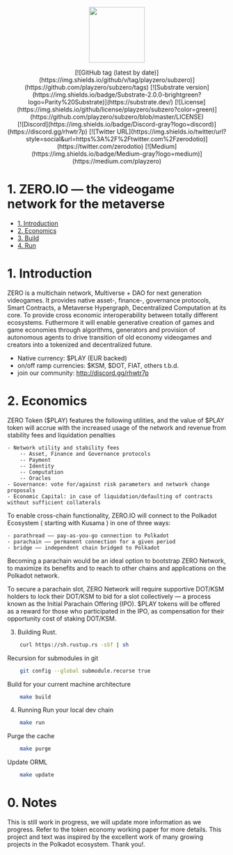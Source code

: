<p align="center">
  <img src="https://zero.io/img/favicon.png" width="128">
</p>

<div align="center">
	[![GitHub tag (latest by date)](https://img.shields.io/github/v/tag/playzero/subzero)](https://github.com/playzero/subzero/tags)
	[![Substrate version](https://img.shields.io/badge/Substrate-2.0.0-brightgreen?logo=Parity%20Substrate)](https://substrate.dev/)
	[![License](https://img.shields.io/github/license/playzero/subzero?color=green)](https://github.com/playzero/subzero/blob/master/LICENSE)
	 <br />
	[![Discord](https://img.shields.io/badge/Discord-gray?logo=discord)](https://discord.gg/rhwtr7p)
	[![Twitter URL](https://img.shields.io/twitter/url?style=social&url=https%3A%2F%2Ftwitter.com%2Fzerodotio)](https://twitter.com/zerodotio)
	[![Medium](https://img.shields.io/badge/Medium-gray?logo=medium)](https://medium.com/playzero)
</div>

# 1. ZERO.IO — the videogame network for the metaverse

<!-- TOC -->

- [1. Introduction](#1-introduction)
- [2. Economics](#2-economics)
- [3. Build](#3-build)
- [4. Run](#4-run)

<!-- /TOC -->

# 1. Introduction
ZERO is a multichain network, Multiverse + DAO for next generation videogames. It provides native asset-, finance-, governance protocols, Smart Contracts, a Metaverse Hypergraph, Decentralized Computation at its core. To provide cross economic interoperability between totally different ecosystems. Futhermore it will enable generative creation of games and game economies through algorithms, generators and provision of autonomous agents to drive transition of old economy videogames and creators into a tokenized and decentralized future.

- Native currency: $PLAY (EUR backed)
- on/off ramp currencies:  $KSM, $DOT, FIAT, others t.b.d.
- join our community: http://discord.gg/rhwtr7p

# 2. Economics

ZERO Token ($PLAY) features the following utilities, and the value of $PLAY token will accrue with the increased usage of the network and revenue from stability fees and liquidation penalties

	- Network utility and stability fees
		-- Asset, Finance and Governance protocols
		-- Payment
		-- Identity
		-- Computation
		-- Oracles
	- Governance: vote for/against risk parameters and network change proposals
	- Economic Capital: in case of liquidation/defaulting of contracts without sufficient collaterals

To enable cross-chain functionality, ZERO.IO will connect to the Polkadot Ecosystem ( starting with Kusama ) in one of three ways:

	- parathread —— pay-as-you-go connection to Polkadot
	- parachain —— permanent connection for a given period
	- bridge —— independent chain bridged to Polkadot

Becoming a parachain would be an ideal option to bootstrap ZERO Network, to maximize its benefits and to reach to other chains and applications on the Polkadot network.

To secure a parachain slot, ZERO Network will require supportive DOT/KSM holders to lock their DOT/KSM to bid for a slot collectively — a process known as the Initial Parachain Offering (IPO). $PLAY tokens will be offered as a reward for those who participated in the IPO, as compensation for their opportunity cost of staking DOT/KSM.

3. Building
Rust.
```bash
	curl https://sh.rustup.rs -sSf | sh
```
Recursion for submodules in git
```bash
	git config --global submodule.recurse true
```
Build for your current machine architecture
```bash
	make build
```

4. Running
Run your local dev chain
```bash
	make run
```
Purge the cache
```bash
	make purge
```
Update ORML
```bash
	make update
```

# 0. Notes
 This is still work in progress, we will update more information as we progress. Refer to the token economy working paper for more details. This project and text was inspired by the excellent work of many growing projects in the Polkadot ecosystem. Thank you!.

